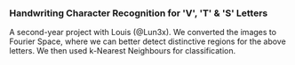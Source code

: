 ### Handwriting Character Recognition for 'V', 'T' & 'S' Letters

A second-year project with Louis (@Lun3x). We converted the images to Fourier Space, where we can better detect distinctive regions for the above letters. We then used k-Nearest Neighbours for classification.